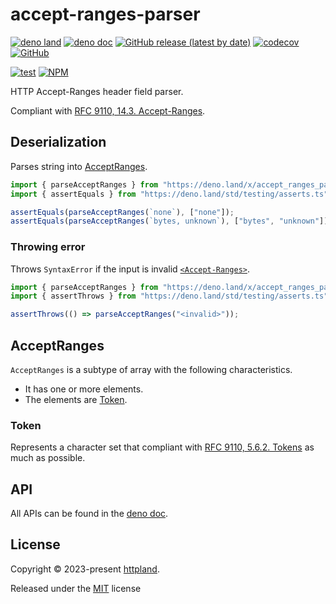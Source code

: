 # accept-ranges-parser

[![deno land](http://img.shields.io/badge/available%20on-deno.land/x-lightgrey.svg?logo=deno)](https://deno.land/x/accept_ranges_parser)
[![deno doc](https://doc.deno.land/badge.svg)](https://doc.deno.land/https/deno.land/x/accept_ranges_parser/mod.ts)
[![GitHub release (latest by date)](https://img.shields.io/github/v/release/httpland/accept-ranges-parser)](https://github.com/httpland/accept-ranges-parser/releases)
[![codecov](https://codecov.io/gh/httpland/accept-ranges-parser/branch/main/graph/badge.svg)](https://codecov.io/gh/httpland/accept-ranges-parser)
[![GitHub](https://img.shields.io/github/license/httpland/accept-ranges-parser)](https://github.com/httpland/accept-ranges-parser/blob/main/LICENSE)

[![test](https://github.com/httpland/accept-ranges-parser/actions/workflows/test.yaml/badge.svg)](https://github.com/httpland/accept-ranges-parser/actions/workflows/test.yaml)
[![NPM](https://nodei.co/npm/@httpland/accept-ranges-parser.png?mini=true)](https://nodei.co/npm/@httpland/accept-ranges-parser/)

HTTP Accept-Ranges header field parser.

Compliant with
[RFC 9110, 14.3. Accept-Ranges](https://www.rfc-editor.org/rfc/rfc9110#section-14.3).

## Deserialization

Parses string into [AcceptRanges](#acceptranges).

```ts
import { parseAcceptRanges } from "https://deno.land/x/accept_ranges_parser@$VERSION/parse.ts";
import { assertEquals } from "https://deno.land/std/testing/asserts.ts";

assertEquals(parseAcceptRanges(`none`), ["none"]);
assertEquals(parseAcceptRanges(`bytes, unknown`), ["bytes", "unknown"]);
```

### Throwing error

Throws `SyntaxError` if the input is invalid
[`<Accept-Ranges>`](https://www.rfc-editor.org/rfc/rfc9110#section-14.3-2).

```ts
import { parseAcceptRanges } from "https://deno.land/x/accept_ranges_parser@$VERSION/parse.ts";
import { assertThrows } from "https://deno.land/std/testing/asserts.ts";

assertThrows(() => parseAcceptRanges("<invalid>"));
```

## AcceptRanges

`AcceptRanges` is a subtype of array with the following characteristics.

- It has one or more elements.
- The elements are [Token](#token).

### Token

Represents a character set that compliant with
[RFC 9110, 5.6.2. Tokens](https://www.rfc-editor.org/rfc/rfc9110#section-5.6.2)
as much as possible.

## API

All APIs can be found in the
[deno doc](https://doc.deno.land/https/deno.land/x/accept_ranges_parser/mod.ts).

## License

Copyright © 2023-present [httpland](https://github.com/httpland).

Released under the [MIT](./LICENSE) license
